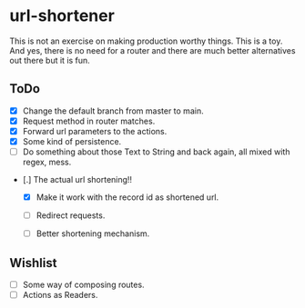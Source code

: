 # url-shortener

This is not an exercise on making production worthy things. This is
a toy. And yes, there is no need for a router and there are much better
alternatives out there but it is fun.

## ToDo
- [X] Change the default branch from master to main.
- [X] Request method in router matches.
- [X] Forward url parameters to the actions.
- [X] Some kind of persistence.
- [ ] Do something about those Text to String and back again, all mixed with
      regex, mess.
- [.] The actual url shortening!!
  - [X] Make it work with the record id as shortened url.
  - [ ] Redirect requests.
  - [ ] Better shortening mechanism.



## Wishlist
- [ ] Some way of composing routes.
- [ ] Actions as Readers.
